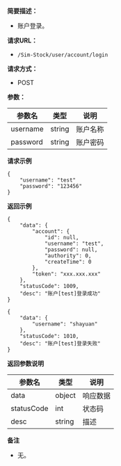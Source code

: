**简要描述：**

- 账户登录。

**请求URL：**

- ` /Sim-Stock/user/account/login `

**请求方式：**

- POST

**参数：**

| 参数名 | 类型 | 说明 |
| --- | --- | --- |
| username | string | 账户名称 |
| password | string | 账户密码 |

**请求示例**

```
{
	"username": "test"
	"password": "123456"
}
```

**返回示例**

```
{
    "data": {
        "account": {
            "id": null,
            "username": "test",
            "password": null,
            "authority": 0,
            "createTime": 0
        },
        "token": "xxx.xxx.xxx"
    },
    "statusCode": 1009,
    "desc": "账户[test]登录成功"
}

{
    "data": {
        "username": "shayuan"
    },
    "statusCode": 1010,
    "desc": "账户[test]登录失败"
}
```

 **返回参数说明**

| 参数名 | 类型 | 说明 |
| --- | --- | --- |
| data | object | 响应数据 |
| statusCode | int | 状态码 |
| desc | string | 描述 |

 **备注**

- 无。